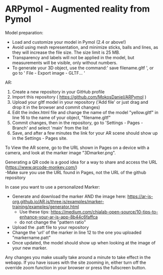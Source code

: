 # ARPymol - Augmented reality from Pymol

  Model preparation:
  - Load and customize your model in Pymol (2.4 or above!)
  - Avoid using mesh representation, and minimize sticks, balls and lines, as they will increase the file size. The size limit is 25 MB.
  - Transparency and labels will not be applied in the model, but measurements will be visible, only without numbers.
  - To generate your 3D object, use the command:' save filename.gltf ', or go to ' File - Export image - GLTF... '
 
  AR:
  1. Create a new repository in your GitHub profile
  2. Import this repository ( https://github.com/MokosDaniel/ARPymol )
  3. Upload your gltf model in your repository ('Add file' or just drag and drop it in the browser and commit changes)
  4. Edit the index.html file and change the name of the model "yellow.gltf" in line 16 to the name of your object, "filename.gltf"
  5. Commit changes, then in the repository, go to 'Settings - Pages - Branch' and select 'main' from the list
  6. Save, and after a few minutes the link for your AR scene should show up in the Settings - Pages site.
 
To View the AR scene, go to the URL shown in Pages on a device with a camera, and look at the marker image "3Dmarker.png".

Generating a QR code is a good idea for a way to share and access the URL (https://www.qrcode-monkey.com/)  
    -Make sure you use the URL found in Pages, not the URL of the github repository
 
 
In case you want to use a personalized Marker:
  - Generate and download the marker AND the image here: https://ar-js-org.github.io/AR.js/three.js/examples/marker-training/examples/generator.html
      - Use these tips: https://medium.com/chialab-open-source/10-tips-to-enhance-your-ar-js-app-8b44c6faffca
      - do not change the "pattern ratio"
  - Upload the .patt file to your repository
  - Change the 'url' of the marker in line 12 to the one you uploaded "markername.patt"
  - Once updated, the model should show up when looking at the image of your new marker.
 
Any changes you make usually take around a minute to take effect in the webapp.
If you have issues with the site zooming in, either turn off the override zoom function in your browser or press the fullscreen button.
